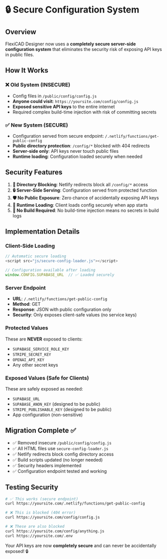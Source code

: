 # 🔒 Secure Configuration System

## Overview
FlexiCAD Designer now uses a **completely secure server-side configuration system** that eliminates the security risk of exposing API keys in public files.

## How It Works

### ❌ Old System (INSECURE)
- Config files in `/public/config/config.js` 
- **Anyone could visit**: `https://yoursite.com/config/config.js`
- **Exposed sensitive API keys** to the entire internet
- Required complex build-time injection with risk of committing secrets

### ✅ New System (SECURE)
- Configuration served from secure endpoint: `/.netlify/functions/get-public-config`
- **Public directory protection**: `/config/*` blocked with 404 redirects
- **Server-side only**: API keys never touch public files
- **Runtime loading**: Configuration loaded securely when needed

## Security Features

1. **🚫 Directory Blocking**: Netlify redirects block all `/config/*` access
2. **🔒 Server-Side Serving**: Configuration served from protected function
3. **🛡️ No Public Exposure**: Zero chance of accidentally exposing API keys
4. **🔄 Runtime Loading**: Client loads config securely when app starts
5. **📝 No Build Required**: No build-time injection means no secrets in build logs

## Implementation Details

### Client-Side Loading
```javascript
// Automatic secure loading
<script src="js/secure-config-loader.js"></script>

// Configuration available after loading
window.CONFIG.SUPABASE_URL  // ✅ Loaded securely
```

### Server Endpoint
- **URL**: `/.netlify/functions/get-public-config`
- **Method**: GET
- **Response**: JSON with public configuration only
- **Security**: Only exposes client-safe values (no service keys)

### Protected Values
These are **NEVER** exposed to clients:
- `SUPABASE_SERVICE_ROLE_KEY`
- `STRIPE_SECRET_KEY`
- `OPENAI_API_KEY`
- Any other secret keys

### Exposed Values (Safe for Clients)
These are safely exposed as needed:
- `SUPABASE_URL`
- `SUPABASE_ANON_KEY` (designed to be public)
- `STRIPE_PUBLISHABLE_KEY` (designed to be public)
- App configuration (non-sensitive)

## Migration Complete ✅

- ✅ Removed insecure `/public/config/config.js`
- ✅ All HTML files use `secure-config-loader.js`
- ✅ Netlify redirects block config directory access
- ✅ Build scripts updated (no longer needed)
- ✅ Security headers implemented
- ✅ Configuration endpoint tested and working

## Testing Security

```bash
# ✅ This works (secure endpoint)
curl https://yoursite.com/.netlify/functions/get-public-config

# ❌ This is blocked (404 error)
curl https://yoursite.com/config/config.js

# ❌ These are also blocked
curl https://yoursite.com/config/anything.js
curl https://yoursite.com/.env
```

Your API keys are now **completely secure** and can never be accidentally exposed! 🔒